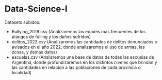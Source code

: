 # Data-Science-I

Datasets subidos:
 - Bullying_2018.csv (Analizaremos las edades mas frecuentes de los atauqes de fulling y los daños sufridos)
 - delitos_2022.csv (Analizaremos las cantidades de delitos denunciados o avisados en el año 2022, donde analizaremos el uso de armas, las zonas, y demas datos)
 - escuelas.csv (Analizremos una base de datos de todas las escuelas de Argentina, donde profundizaremos en los distintos niveles que brindan y las cantidades en relacion a las poblaciones de cada provincia o localidad)

